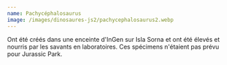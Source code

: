 ```yaml
---
name: Pachycéphalosaurus
image: /images/dinosaures-js2/pachycephalosaurus2.webp
---
```

Ont été créés dans une enceinte d'InGen sur Isla Sorna et ont été élevés et nourris par les savants en laboratoires. Ces spécimens n'étaient pas prévu pour Jurassic Park.
